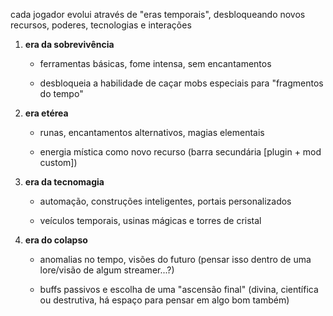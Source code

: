 
cada jogador evolui através de "eras temporais", desbloqueando novos recursos, poderes, tecnologias e interações

1. **era da sobrevivência**
    
    - ferramentas básicas, fome intensa, sem encantamentos
        
    - desbloqueia a habilidade de caçar mobs especiais para "fragmentos do tempo"
        
2. **era etérea**
    
    - runas, encantamentos alternativos, magias elementais
        
    - energia mística como novo recurso (barra secundária [plugin + mod custom])
        
3. **era da tecnomagia**
    
    - automação, construções inteligentes, portais personalizados
        
    - veículos temporais, usinas mágicas e torres de cristal
        
4. **era do colapso**
    
    - anomalias no tempo, visões do futuro (pensar isso dentro de uma lore/visão de algum streamer...?)
        
    - buffs passivos e escolha de uma "ascensão final" (divina, científica ou destrutiva, há espaço para pensar em algo bom também)